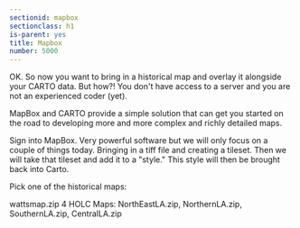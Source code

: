 ```yaml
---
sectionid: mapbox
sectionclass: h1
is-parent: yes
title: Mapbox
number: 5000
---
```


OK. So now you want to bring in a historical map and overlay it alongside your CARTO data. But how?! You don't have access to a server and you are not an experienced coder (yet).

MapBox and CARTO provide a simple solution that can get you started on the road to developing more and more complex and richly detailed maps.

Sign into MapBox. Very powerful software but we will only focus on a couple of things today. Bringing in a tiff file and creating a tileset. Then we will take that tileset and add it to a "style." This style will then be brought back into Carto.

Pick one of the historical maps:

wattsmap.zip
4 HOLC Maps: NorthEastLA.zip, NorthernLA.zip, SouthernLA.zip, CentralLA.zip

